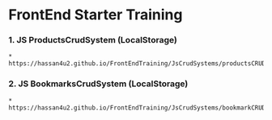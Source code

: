 # FrontEnd Starter Training
  
  
  ### 1. JS ProductsCrudSystem (LocalStorage)
    * https://hassan4u2.github.io/FrontEndTraining/JsCrudSystems/productsCRUD/

  ### 2. JS BookmarksCrudSystem (LocalStorage)
    * https://hassan4u2.github.io/FrontEndTraining/JsCrudSystems/bookmarkCRUD/


